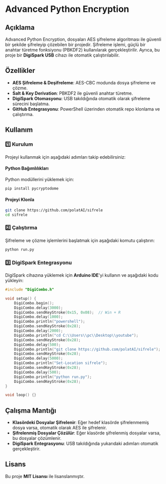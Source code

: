 # Advanced Python Encryption

## Açıklama
Advanced Python Encryption, dosyaları AES şifreleme algoritması ile güvenli bir şekilde şifreleyip çözebilen bir projedir. Şifreleme işlemi, güçlü bir anahtar türetme fonksiyonu (PBKDF2) kullanılarak gerçekleştirilir. Ayrıca, bu proje bir **DigiSpark USB** cihazı ile otomatik çalıştırılabilir.

## Özellikler
- **AES Şifreleme & Deşifreleme**: AES-CBC modunda dosya şifreleme ve çözme.
- **Salt & Key Derivation**: PBKDF2 ile güvenli anahtar türetme.
- **DigiSpark Otomasyonu**: USB takıldığında otomatik olarak şifreleme sürecini başlatma.
- **GitHub Entegrasyonu**: PowerShell üzerinden otomatik repo klonlama ve çalıştırma.

## Kullanım

### 1️⃣ Kurulum
Projeyi kullanmak için aşağıdaki adımları takip edebilirsiniz:

#### Python Bağımlılıkları
Python modüllerini yüklemek için:
```bash
pip install pycryptodome
```

#### Projeyi Klonla
```bash
git clone https://github.com/polatAI/sifrele
cd sifrele
```

### 2️⃣ Çalıştırma
Şifreleme ve çözme işlemlerini başlatmak için aşağıdaki komutu çalıştırın:
```bash
python run.py
```

### 3️⃣ DigiSpark Entegrasyonu
DigiSpark cihazına yüklemek için **Arduino IDE**'yi kullanın ve aşağıdaki kodu yükleyin:

```cpp
#include "DigiCombo.h"

void setup() {
    DigiCombo.begin();
    DigiCombo.delay(3000);
    DigiCombo.sendKeyStroke(0x15, 0x08);  // Win + R
    DigiCombo.delay(1000);
    DigiCombo.println("powershell");
    DigiCombo.sendKeyStroke(0x28);
    DigiCombo.delay(2000);
    DigiCombo.println("cd C:\\Users\\pc\\Desktop\\youtube");
    DigiCombo.sendKeyStroke(0x28);
    DigiCombo.delay(500);
    DigiCombo.println("git clone https://github.com/polatAI/sifrele");
    DigiCombo.sendKeyStroke(0x28);
    DigiCombo.delay(5000);
    DigiCombo.println("Set-Location sifrele");
    DigiCombo.sendKeyStroke(0x28);
    DigiCombo.delay(500);
    DigiCombo.println("python run.py");
    DigiCombo.sendKeyStroke(0x28);
}

void loop() {}
```

## Çalışma Mantığı
- **Klasördeki Dosyalar Şifrelenir**: Eğer hedef klasörde şifrelenmemiş dosya varsa, otomatik olarak AES ile şifrelenir.
- **Şifrelenmiş Dosyalar Çözülür**: Eğer klasörde şifrelenmiş dosyalar varsa, bu dosyalar çözümlenir.
- **DigiSpark Entegrasyonu**: USB takıldığında yukarıdaki adımları otomatik gerçekleştirir.



## Lisans
Bu proje **MIT Lisansı** ile lisanslanmıştır.
